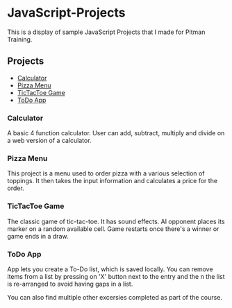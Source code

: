 # JavaScript-Projects
This is a display of sample JavaScript Projects that I made for Pitman Training.

## Projects
* [Calculator](https://github.com/Dar1ux/JavaScript-Projects/tree/main/Basic%20JavaScript%20Projects/Calculator)
* [Pizza Menu](https://github.com/Dar1ux/JavaScript-Projects/tree/main/Basic%20JavaScript%20Projects/Pizza_Project)
* [TicTacToe Game](https://github.com/Dar1ux/JavaScript-Projects/tree/main/Basic%20JavaScript%20Projects/TicTacToe)
* [ToDo App](https://github.com/Dar1ux/JavaScript-Projects/tree/main/Basic%20JavaScript%20Projects/todo_app)

### Calculator
A basic 4 function calculator. User can add, subtract, multiply and divide on a web version of a calculator.

### Pizza Menu
This project is a menu used to order pizza with a various selection of toppings. It then takes the input information and calculates a price for the order.

### TicTacToe Game
The classic game of tic-tac-toe. It has sound effects. AI opponent places its marker on a random available cell. Game restarts once there's a winner or game ends in a draw.

### ToDo App
App lets you create a To-Do list, which is saved locally. You can remove items from a list by pressing on 'X' button next to the entry and the n the list is re-arranged to avoid having gaps in a list.

You can also find multiple other excersies completed as part of the course.
